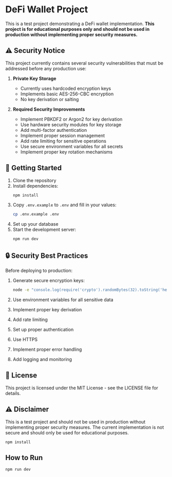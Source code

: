 # DeFi Wallet Project

This is a test project demonstrating a DeFi wallet implementation. **This project is for educational purposes only and should not be used in production without implementing proper security measures.**

## ⚠️ Security Notice

This project currently contains several security vulnerabilities that must be addressed before any production use:

1. **Private Key Storage**
   - Currently uses hardcoded encryption keys
   - Implements basic AES-256-CBC encryption
   - No key derivation or salting

2. **Required Security Improvements**
   - Implement PBKDF2 or Argon2 for key derivation
   - Use hardware security modules for key storage
   - Add multi-factor authentication
   - Implement proper session management
   - Add rate limiting for sensitive operations
   - Use secure environment variables for all secrets
   - Implement proper key rotation mechanisms

## 🚀 Getting Started

1. Clone the repository
2. Install dependencies:
   ```bash
   npm install
   ```
3. Copy `.env.example` to `.env` and fill in your values:
   ```bash
   cp .env.example .env
   ```
4. Set up your database
5. Start the development server:
   ```bash
   npm run dev
   ```

## 🔒 Security Best Practices

Before deploying to production:

1. Generate secure encryption keys:
   ```bash
   node -e "console.log(require('crypto').randomBytes(32).toString('hex'))"
   ```

2. Use environment variables for all sensitive data
3. Implement proper key derivation
4. Add rate limiting
5. Set up proper authentication
6. Use HTTPS
7. Implement proper error handling
8. Add logging and monitoring

## 📝 License

This project is licensed under the MIT License - see the LICENSE file for details.

## ⚠️ Disclaimer

This is a test project and should not be used in production without implementing proper security measures. The current implementation is not secure and should only be used for educational purposes.
```
npm install 
```
## How to Run

```
npm run dev 
```